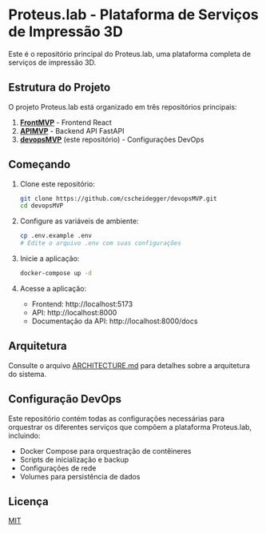 # Proteus.lab - Plataforma de Serviços de Impressão 3D

Este é o repositório principal do Proteus.lab, uma plataforma completa de serviços de impressão 3D.

## Estrutura do Projeto

O projeto Proteus.lab está organizado em três repositórios principais:

1. **[FrontMVP](https://github.com/cscheidegger/FrontMVP)** - Frontend React
2. **[APIMVP](https://github.com/cscheidegger/APIMVP)** - Backend API FastAPI
3. **[devopsMVP](https://github.com/cscheidegger/devopsMVP)** (este repositório) - Configurações DevOps

## Começando

1. Clone este repositório:
   ```bash
   git clone https://github.com/cscheidegger/devopsMVP.git
   cd devopsMVP
   ```

2. Configure as variáveis de ambiente:
   ```bash
   cp .env.example .env
   # Edite o arquivo .env com suas configurações
   ```

3. Inicie a aplicação:
   ```bash
   docker-compose up -d
   ```

4. Acesse a aplicação:
   - Frontend: http://localhost:5173
   - API: http://localhost:8000
   - Documentação da API: http://localhost:8000/docs

## Arquitetura

Consulte o arquivo [ARCHITECTURE.md](ARCHITECTURE.md) para detalhes sobre a arquitetura do sistema.

## Configuração DevOps

Este repositório contém todas as configurações necessárias para orquestrar os diferentes serviços que compõem a plataforma Proteus.lab, incluindo:

- Docker Compose para orquestração de contêineres
- Scripts de inicialização e backup
- Configurações de rede
- Volumes para persistência de dados

## Licença

[MIT](LICENSE)
